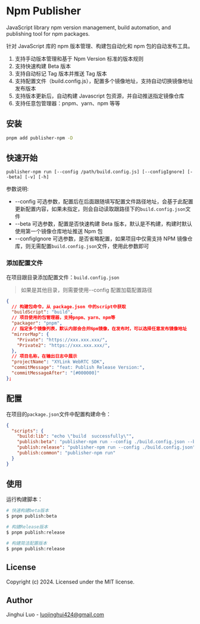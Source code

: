 # Npm Publisher

JavaScript library npm version management, build automation, and publishing tool for npm packages.

针对 JavaScript 库的 npm 版本管理、构建包自动化和 npm 包的自动发布工具。

1. 支持手动版本管理和基于 Npm Version 标准的版本规则
2. 支持快速构建 Beta 版本
3. 支持自动标记 Tag 版本并推送 Tag 版本
4. 支持配置文件（build.config.js），配置多个镜像地址，支持自动切换镜像地址发布版本
5. 支持版本更新后，自动构建 Javascript 包资源，并自动推送指定镜像仓库
6. 支持任意包管理器：pnpm、yarn、npm 等等

## 安装

```bash
pnpm add publisher-npm -D
```

## 快速开始

```base
publisher-npm run [--config /path/build.config.js] [--configIgnore] [--beta] [-v] [-h]
```

参数说明:

- --config 可选参数，配置后在后面跟随填写配置文件路径地址，会基于此配置更新配置内容，如果未指定，则会自动读取跟路径下的`build.config.json`文件
- --beta 可选参数，配置是否快速构建 Beta 版本，默认是不构建，构建时默认使用第一个镜像仓库地址推送 Npm 包
- --configIgnore 可选参数，是否省略配置，如果项目中仅需支持 NPM 镜像仓库，则无需配置`build.config.json`文件，使用此参数即可

### 添加配置文件

在项目跟目录添加配置文件：`build.config.json`

> 如果是其他目录，则需要使用--config 配置加载配置路径

```json
{
  // 构建包命令，从 package.json 中的script中获取
  "buildScript": "build",
  // 项目使用的包管理器，支持pnpm、yarn、npm等
  "packager": "pnpm",
  // 指定多个镜像列表，默认内部会合并Npm镜像，在发布时，可以选择任意发布镜像地址
  "mirrorMap": {
    "Private": "https://xxx.xxx.xxx/",
    "Private2": "https://xxx.xxx.xxx/",
  },
  // 项目名称，在输出日志中展示
  "projectName": "XYLink WebRTC SDK",
  "commitMessage": "feat: Publish Release Version:",
  "commitMessageAfter": "[#000000]"
};
```

## 配置

在项目的`package.json`文件中配置构建命令：

```json
{
  "scripts": {
    "build:lib": "echo \"build  successfully\"",
    "publish:beta": "publisher-npm run --config ./build.config.json --beta",
    "publish:release": "publisher-npm run --config ./build.config.json",
    "publish:common": "publisher-npm run"
  }
}
```

## 使用

运行构建脚本：

```bash
# 快速构建beta版本
$ pnpm publish:beta
```

```bash
# 构建Release版本
$ pnpm publish:release
```

```bash
# 构建简洁配置版本
$ pnpm publish:release
```

## License

Copyright (c) 2024. Licensed under the MIT license.

## Author

Jinghui Luo - luojinghui424@gmail.com

